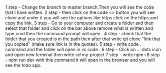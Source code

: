 1 step - Change the branch to master branch.Then you will see the code that I have written.
2 step - then click on the code <> button you will see clone  and under it you will see the options like https click on the https and copy the link.
3 step - Go to your computer and create a folder and then select that folder and click on the bar above remove what is written and type cmd then the command prompt will open .
4 step - check that the folder that you created is in the path then after that write git clone "link that you copied" (make sure link is in the quotes).
5 step - write code . command and the folder will open in vs code .
6 step - Click on ... dots icon and open new terminal then write cd my-project
7 step - write npm i 
8 step - npm run dev  with this command it will open in the browser and you will see the todo app.
